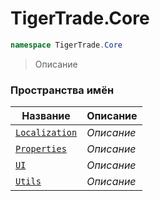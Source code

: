 
# TigerTrade.Core
```csharp    
namespace TigerTrade.Core
```
> Описание


### Пространства имён
| Название | Описание |
| --- | --- |
| [`Localization`](./TigerTrade.Core/Localization.md) | *Описание* |
| [`Properties`](./TigerTrade.Core/Properties.md) | *Описание* |
| [`UI`](./TigerTrade.Core/UI.md) | *Описание* |
| [`Utils`](./TigerTrade.Core/Utils.md) | *Описание* |
